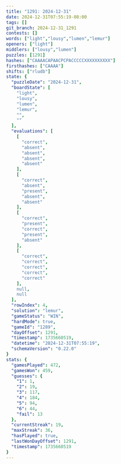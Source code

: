 ```yaml
---
title: "1291: 2024-12-31"
date: 2024-12-31T07:55:19-08:00
tags: []
git_branch: 2024-12-31_1291
contests: []
words: ["light","lousy","lumen","lemur"]
openers: ["light"]
middlers: ["lousy","lumen"]
puzzles: [1291]
hashes: ["CAAAACAPAACPCPACCCCCXXXXXXXXXX"]
firsthashes: ["CAAAA"]
shifts: ["rludb"]
state: {
  "puzzleDate": "2024-12-31",
  "boardState": [
    "light",
    "lousy",
    "lumen",
    "lemur",
    "",
    ""
  ],
  "evaluations": [
    [
      "correct",
      "absent",
      "absent",
      "absent",
      "absent"
    ],
    [
      "correct",
      "absent",
      "present",
      "absent",
      "absent"
    ],
    [
      "correct",
      "present",
      "correct",
      "present",
      "absent"
    ],
    [
      "correct",
      "correct",
      "correct",
      "correct",
      "correct"
    ],
    null,
    null
  ],
  "rowIndex": 4,
  "solution": "lemur",
  "gameStatus": "WIN",
  "hardMode": true,
  "gameId": "1289",
  "dayOffset": 1291,
  "timestamp": 1735660519,
  "datetime": "2024-12-31T07:55:19",
  "schemaVersion": "0.22.0"
}
stats: {
  "gamesPlayed": 472,
  "gamesWon": 459,
  "guesses": {
    "1": 1,
    "2": 19,
    "3": 117,
    "4": 184,
    "5": 94,
    "6": 44,
    "fail": 13
  },
  "currentStreak": 19,
  "maxStreak": 36,
  "hasPlayed": true,
  "lastWonDayOffset": 1291,
  "timestamp": 1735660519
}
---
```

<!-- more -->
